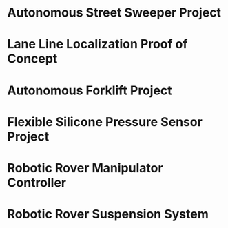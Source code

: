 # Autonomous Street Sweeper Project

# Lane Line Localization Proof of Concept

# Autonomous Forklift Project

# Flexible Silicone Pressure Sensor Project

# Robotic Rover Manipulator Controller

# Robotic Rover Suspension System
